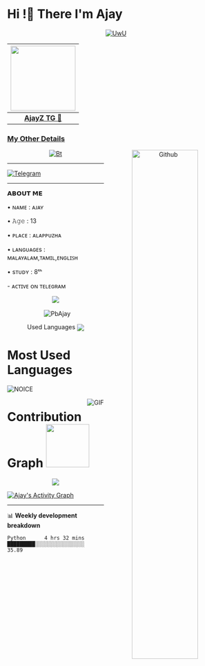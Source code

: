 
<!-- Your title -->
<h1><b> Hi !👋 There I'm Ajay</b></h1>

<p align="center">
  <a href="https://github.com/PbAjay"><img src="http://readme-typing-svg.herokuapp.com?color=00FF00&center=true&vCenter=true&multiline=false&lines=AM+Ajay;IM+A+7ᵗʰ+STUDENT;FOLLOW+ME+FOR+MORE;TRYING+TO+LEARN+PYTHON;MOST+ACTIVE+ON+TELEGRAM" alt="UwU">
</p>


<!-- Your badges
You can use the website to generate badges: https://shields.io/
-->
| <a href="https://t.me/AjayZ_TG"><img src="https://telegra.ph/file/a98e9ccb21fc23fe84e3e.jpg" width="150px" height="150px" /></a> |
|:---------------------------------------------------------------------------------------------------------------------------------------: |
|       **[AjayZ TG 💚](https://t.me/AjayZ_TG)**                                                                                |

### My Other Details

<!-- Any image aligned to the right. Beware the width -->


<p align="center"><img src="https://user-images.githubusercontent.com/49580304/110318584-81067880-7fc2-11eb-8391-152d308e7f2b.gif" alt="Bt" />
<img width="55%" align="right" alt="Github" src="https://raw.githubusercontent.com/onimur/.github/master/.resources/git-header.svg" />  
  

---------
<p align="center">

 [![Telegram](https://img.shields.io/badge/Telegram-00BFFF?style=for-the-badge&logo=Telegram&logoColor=white)](https://t.me/AjayZ_TH)

---------

<p align="left">
𝗔𝗕𝗢𝗨𝗧 𝗠𝗘
<p align="left">
• ɴᴀᴍᴇ : ᴀᴊᴀʏ
<p align="left">
• 𝙰𝚐𝚎 : 13
<p align="left">
• ᴘʟᴀᴄᴇ : ᴀʟᴀᴘᴘᴜᴢʜᴀ
<p align="left">
• ʟᴀɴɢᴜᴀɢᴇs : ᴍᴀʟᴀʏᴀʟᴀᴍ,ᴛᴀᴍɪʟ,ᴇɴɢʟɪꜱʜ
<p align="left">
• sᴛᴜᴅʏ : 8ᵗʰ 
<p align="left">
- ᴀᴄᴛɪᴠᴇ ᴏɴ ᴛᴇʟᴇɢʀᴀᴍ


<p align="center">
<img src="https://github-stats-alpha.vercel.app/api/?username=PbAjay&cc=000&tc=00ff00&ic=fff000&bc=fff" align="center">
</p>

<p align="center">&nbsp;
  <img align="center" src="https://github-readme-stats.vercel.app/api?username=PbAjay&&show_icons=true&theme=midnight-purple" alt="PbAjay"/></p>        
 
<p align="center">
Used Languages 
<img src="https://github-readme-stats.vercel.app/api/top-langs/?username=PbAjay&layout=compact&theme=tokyonight" align="center">


# Most Used Languages

![NOICE](https://github-readme-stats.vercel.app/api/top-langs/?username=jeolpaul)

<img align="right" alt="GIF" src="https://i.pinimg.com/originals/e4/26/70/e426702edf874b181aced1e2fa5c6cde.gif" />





# Contribution Graph <img src="https://octodex.github.com/images/daftpunktocat-thomas.gif" width=100px>

<p align="center">
  <a href="https://github.com/PbAjay">
    <img src="https://github-readme-streak-stats.herokuapp.com/?user=dihanofficial#version3"/>
  </a>
</p>
<a href="h

  <a href="https://github.com/PbAjay"><img alt="Ajay's Activity Graph" src="https://activity-graph.herokuapp.com/graph?username=PbAjay&bg_color=1F222E&color=F8D866&line=F85D7F&point=FFFFFF&hide_border=true" /></a>



---
📊 **Weekly development breakdown**
<!--START_SECTION:waka-->
```text
Python      4 hrs 32 mins       █████████░░░░░░░░░░░░░░░░   35.89








